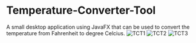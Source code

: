 # Temperature-Converter-Tool
A small desktop application using JavaFX that can be used to convert the temperature from Fahrenheit to degree Celcius.
![TCT1](https://user-images.githubusercontent.com/72243589/125924354-e1f3d400-26d0-49ac-9ba2-565b0b263d78.jpg)
![TCT2](https://user-images.githubusercontent.com/72243589/125924314-9eec11be-563d-4ac5-990c-fb52584e0f45.jpg)
![TCT3](https://user-images.githubusercontent.com/72243589/125924324-c74a019f-2894-4b6c-9954-4ba121e3563f.jpg)

